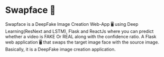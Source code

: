 # Swapface 🔄
Swapface is a DeepFake Image Creation Web-App 🖥 using Deep Learning(ResNext and LSTM), Flask and ReactJs where you can predict whether a video is FAKE Or REAL along with the confidence ratio. 
A Flask web application 🖥 that swaps the target image face with the source image. Basically, it is a DeepFake image creation application.
